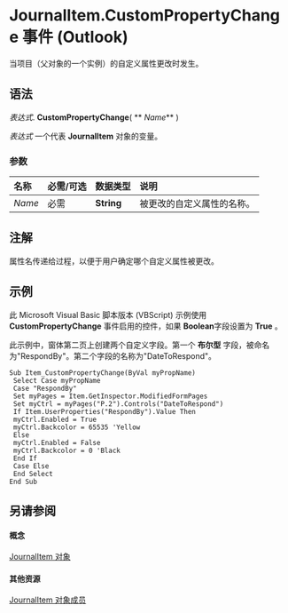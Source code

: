 
# JournalItem.CustomPropertyChange 事件 (Outlook)

当项目（父对象的一个实例）的自定义属性更改时发生。


## 语法

 _表达式_. **CustomPropertyChange**( ** _Name_** )

 _表达式_ 一个代表 **JournalItem** 对象的变量。


### 参数



|**名称**|**必需/可选**|**数据类型**|**说明**|
|:-----|:-----|:-----|:-----|
| _Name_|必需|**String**|被更改的自定义属性的名称。|

## 注解

属性名传递给过程，以便于用户确定哪个自定义属性被更改。


## 示例

此 Microsoft Visual Basic 脚本版本 (VBScript) 示例使用 **CustomPropertyChange** 事件启用的控件，如果 **Boolean**字段设置为 **True** 。

此示例中，窗体第二页上创建两个自定义字段。第一个 **布尔型** 字段，被命名为"RespondBy"。第二个字段的名称为"DateToRespond"。




```
Sub Item_CustomPropertyChange(ByVal myPropName) 
 Select Case myPropName 
 Case "RespondBy" 
 Set myPages = Item.GetInspector.ModifiedFormPages 
 Set myCtrl = myPages("P.2").Controls("DateToRespond") 
 If Item.UserProperties("RespondBy").Value Then 
 myCtrl.Enabled = True 
 myCtrl.Backcolor = 65535 'Yellow 
 Else 
 myCtrl.Enabled = False 
 myCtrl.Backcolor = 0 'Black 
 End If 
 Case Else 
 End Select 
End Sub
```


## 另请参阅


#### 概念


[JournalItem 对象](6e850295-39f9-47b8-e866-9622e9958c69.md)
#### 其他资源


[JournalItem 对象成员](13a0cd10-44bc-a167-c613-93985f698d95.md)